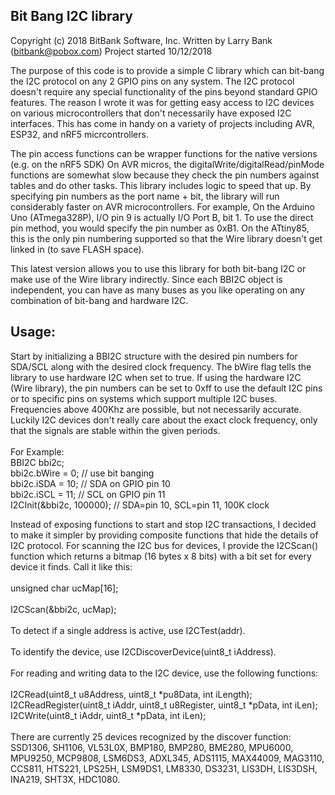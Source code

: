 Bit Bang I2C library
--------------------
Copyright (c) 2018 BitBank Software, Inc.
Written by Larry Bank (bitbank@pobox.com)
Project started 10/12/2018

The purpose of this code is to provide a simple C library which can bit-bang
the I2C protocol on any 2 GPIO pins on any system. The I2C protocol doesn't
require any special functionality of the pins beyond standard GPIO features.
The reason I wrote it was for getting easy access to I2C devices on
various microcontrollers that don't necessarily have exposed I2C interfaces.
This has come in handy on a variety of projects including AVR, ESP32, and nRF5
micrcontrollers.

The pin access functions can be wrapper functions for the native versions (e.g. on the nRF5 SDK)
On AVR micros, the digitalWrite/digitalRead/pinMode functions are somewhat
slow because they check the pin numbers against tables and do other tasks.
This library includes logic to speed that up. By specifying pin numbers as the
port name + bit, the library will run considerably faster on AVR
microcontrollers. For example, On the Arduino Uno (ATmega328P), I/O pin 9 is
actually I/O Port B, bit 1. To use the direct pin method, you would specify
the pin number as 0xB1. On the ATtiny85, this is the only pin numbering
supported so that the Wire library doesn't get linked in (to save FLASH space). 

This latest version allows you to use this library for both bit-bang I2C or
make use of the Wire library indirectly. Since each BBI2C object is independent,
you can have as many buses as you like operating on any combination of
bit-bang and hardware I2C.
 
Usage:
-----
Start by initializing a BBI2C structure with the desired pin numbers for SDA/SCL
along with the desired clock frequency. The bWire flag tells the library to use
hardware I2C when set to true. If using the hardware I2C (Wire library), the
pin numbers can be set to 0xff to use the default I2C pins or to specific pins
on systems which support multiple I2C buses. Frequencies above 400Khz are 
possible, but not necessarily accurate. Luckily I2C devices don't really
care about the exact clock frequency, only that the signals are stable
within the given periods.<br>
<br>
For Example:<br>
BBI2C bbi2c;<br>
bbi2c.bWire = 0; // use bit banging<br>
bbi2c.iSDA = 10; // SDA on GPIO pin 10<br>
bbi2c.iSCL = 11; // SCL on GPIO pin 11<br>
I2CInit(&bbi2c, 100000); // SDA=pin 10, SCL=pin 11, 100K clock<br>

Instead of exposing functions to start and stop I2C transactions, I decided
to make it simpler by providing composite functions that hide the details of
I2C protocol. For scanning the I2C bus for devices, I provide the I2CScan()
function which returns a bitmap (16 bytes x 8 bits) with a bit set for every
device it finds. Call it like this:<br>
<br>
unsigned char ucMap[16];<br>
<br>
I2CScan(&bbi2c, ucMap);<br>
<br>
To detect if a single address is active, use I2CTest(addr).<br>
<br>
To identify the device, use I2CDiscoverDevice(uint8_t iAddress).<br>
<br>
For reading and writing data to the I2C device, use the following functions:<br>
<br>
I2CRead(uint8_t u8Address, uint8_t *pu8Data, int iLength);<br>
I2CReadRegister(uint8_t iAddr, uint8_t u8Register, uint8_t *pData, int iLen);<br>
I2CWrite(uint8_t iAddr, uint8_t *pData, int iLen); <br>
<br>
There are currently 25 devices recognized by the discover function:
  SSD1306, SH1106, VL53L0X, BMP180, BMP280, BME280, MPU6000, MPU9250, MCP9808, LSM6DS3,
  ADXL345, ADS1115, MAX44009, MAG3110, CCS811, HTS221, LPS25H, LSM9DS1, LM8330, DS3231,
  LIS3DH, LIS3DSH, INA219, SHT3X, HDC1080.


